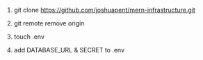1) git clone https://github.com/joshuapent/mern-infrastructure.git <name of new project>

2) git remote remove origin 

3) touch .env

4) add DATABASE_URL & SECRET to .env

